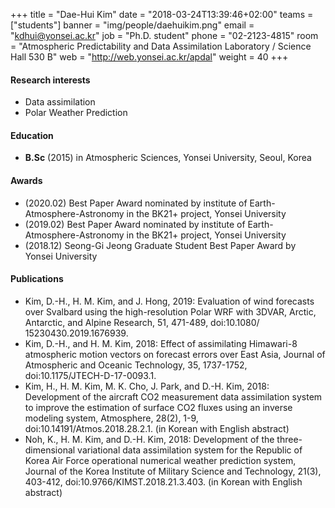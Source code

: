 ﻿+++
title = "Dae-Hui Kim"
date = "2018-03-24T13:39:46+02:00"
teams = ["students"]
banner = "img/people/daehuikim.png"
email = "kdhui@yonsei.ac.kr"
job = "Ph.D. student"
phone = "02-2123-4815"
room = "Atmospheric Predictability and Data Assimilation Laboratory / Science Hall 530 B"
web = "http://web.yonsei.ac.kr/apdal"
weight = 40
+++

#### Research interests
+ Data assimilation
+ Polar Weather Prediction

#### Education
 + **B.Sc** (2015) in Atmospheric Sciences, Yonsei University, Seoul, Korea

#### Awards
+ (2020.02) Best Paper Award nominated by institute of Earth-Atmosphere-Astronomy in the BK21+ project, Yonsei University
+ (2019.02) Best Paper Award nominated by institute of Earth-Atmosphere-Astronomy in the BK21+ project, Yonsei University
+ (2018.12) Seong-Gi Jeong Graduate Student Best Paper Award by Yonsei University

#### Publications
+ Kim, D.-H., H. M. Kim, and J. Hong, 2019: Evaluation of wind forecasts over Svalbard using the high-resolution Polar WRF with 3DVAR, Arctic, Antarctic, and Alpine Research, 51, 471-489, doi:10.1080/ 15230430.2019.1676939.
+ Kim, D.-H., and H. M. Kim, 2018: Effect of assimilating Himawari-8 atmospheric motion vectors on forecast errors over East Asia, Journal of Atmospheric and Oceanic Technology, 35, 1737-1752, doi:10.1175/JTECH-D-17-0093.1.
+ Kim, H., H. M. Kim, M. K. Cho, J. Park, and D.-H. Kim, 2018:  Development of the aircraft CO2 measurement data assimilation system to improve the estimation of surface CO2 fluxes using an inverse modeling system, Atmosphere, 28(2), 1-9, doi:10.14191/Atmos.2018.28.2.1. (in Korean with English abstract)
+ Noh, K., H. M. Kim, and D.-H. Kim, 2018: Development of the three-dimensional variational data assimilation system for the Republic of Korea Air Force operational numerical weather prediction system, Journal of the Korea Institute of Military Science and Technology, 21(3), 403-412, doi:10.9766/KIMST.2018.21.3.403. (in Korean with English abstract)
